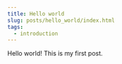```yaml
---
title: Hello world
slug: posts/hello_world/index.html
tags:
  - introduction
---
```


Hello world! This is my first post.
